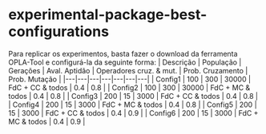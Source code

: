 # experimental-package-best-configurations

Para replicar os experimentos, basta fazer o download da ferramenta OPLA-Tool e configurá-la da seguinte forma:
| Descrição | População | Gerações | Aval. Aptidão | Operadores cruz. & mut. | Prob. Cruzamento | Prob. Mutação |
|---|---|---|---|---|---|---|
| Config1 | 100 | 300 | 30000 | FdC + CC & todos | 0.4 | 0.8 |
| Config2 | 100 | 300 | 30000 | FdC + MC & todos | 0.4 | 0.8 |
| Config3 | 200 | 15 | 3000 | FdC + CC & todos | 0.4 | 0.8 |
| Config4 | 200 | 15 | 3000 | FdC + MC & todos | 0.4 | 0.8 |
| Config5 | 200 | 15 | 3000 | FdC + CC & todos | 0.4 | 0.9 |
| Config6 | 200 | 15 | 3000 | FdC + MC & todos | 0.4 | 0.9 |
